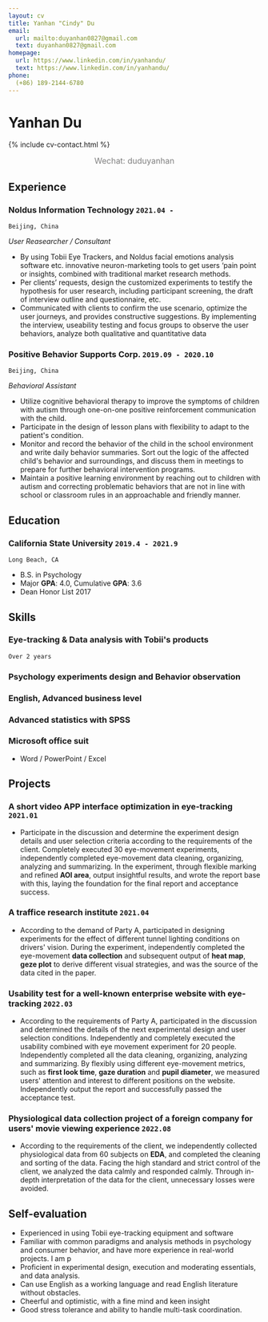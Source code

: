 ```yaml
---
layout: cv
title: Yanhan "Cindy" Du
email:
  url: mailto:duyanhan0827@gmail.com
  text: duyanhan0827@gmail.com
homepage:
  url: https://www.linkedin.com/in/yanhandu/
  text: https://www.linkedin.com/in/yanhandu/
phone:
  (+86) 189-2144-6780
---
```


# Yanhan **Du**

<!--
include contact information from the front matter
Supported arguments:
    - homepage: url, text
    - phone
    - email
-->
{% include cv-contact.html %}
<center><font color = grey size = 3>Wechat: duduyanhan</font></center>

## Experience

### **Noldus Information Technology** `2021.04 -`

```
Beijing, China
```

_User Reasearcher / Consultant_<br>
- By using Tobii Eye Trackers, and Noldus facial emotions analysis software etc. innovative neuron-marketing tools to get users ‘pain point or insights, combined with traditional market research methods.
- Per clients’ requests, design the customized experiments to testify the hypothesis for user research, including participant screening, the draft of interview outline and questionnaire, etc.
- Communicated with clients to confirm the use scenario, optimize the user journeys, and provides constructive suggestions. By implementing the interview, useability testing and focus groups to observe the user behaviors, analyze both qualitative and quantitative data


### **Positive Behavior Supports Corp.** `2019.09 - 2020.10`

```
Beijing, China
```

_Behavioral Assistant_<br>
- Utilize cognitive behavioral therapy to improve the symptoms of children with autism through one-on-one positive reinforcement communication with the child.
- Participate in the design of lesson plans with flexibility to adapt to the patient's condition.
- Monitor and record the behavior of the child in the school environment and write daily behavior summaries. Sort out the logic of the affected child's behavior and surroundings, and discuss them in meetings to prepare for further behavioral intervention programs.
- Maintain a positive learning environment by reaching out to children with autism and correcting problematic behaviors that are not in line with school or classroom rules in an approachable and friendly manner.


## Education

### **California State University** `2019.4 - 2021.9`

```
Long Beach, CA
```

- B.S. in Psychology
- Major **GPA**: 4.0, Cumulative **GPA**: 3.6
- Dean Honor List 2017


## Skills

### **Eye-tracking & Data analysis with Tobii's products** 

```
Over 2 years
```

### **Psychology experiments design and Behavior observation**
### **English**, Advanced business level
### **Advanced statistics with SPSS**
### Microsoft office suit
- Word / PowerPoint / Excel
<!-- - [Online ERP Analysis with Google Colab](https://github.com/Qukoyk/oddball/blob/master/CV_pr.ipynb)
- [Degu Circadian Rhythm Recorder](https://github.com/Qukoyk/Degu) -->


## Projects

### **A short video APP interface optimization in eye-tracking** `2021.01`
- Participate in the discussion and determine the experiment design details and user selection criteria according to the requirements of the client. Completely executed 30 eye-movement experiments, independently completed eye-movement data cleaning, organizing, analyzing and summarizing. In the experiment, through flexible marking and refined **AOI area**, output insightful results, and wrote the report base with this, laying the foundation for the final report and acceptance success.

### **A traffice research institute** `2021.04`
- According to the demand of Party A, participated in designing experiments for the effect of different tunnel lighting conditions on drivers' vision. During the experiment, independently completed the eye-movement **data collection** and subsequent output of **heat map**, **geze plot** to derive different visual strategies, and was the source of the data cited in the paper.

### **Usability test for a well-known enterprise website with eye-tracking** `2022.03`
- According to the requirements of Party A, participated in the discussion and determined the details of the next experimental design and user selection conditions. Independently and completely executed the usability combined with eye movement experiment for 20 people. Independently completed all the data cleaning, organizing, analyzing and summarizing. By flexibly using different eye-movement metrics, such as **first look time**, **gaze duration** and **pupil diameter**, we measured users' attention and interest to different positions on the website. Independently output the report and successfully passed the acceptance test.


### **Physiological data collection project of a foreign company for users' movie viewing experience** `2022.08`
- According to the requirements of the client, we independently collected physiological data from 60 subjects on **EDA**, and completed the cleaning and sorting of the data. Facing the high standard and strict control of the client, we analyzed the data calmly and responded calmly. Through in-depth interpretation of the data for the client, unnecessary losses were avoided.


## Self-evaluation
- Experienced in using Tobii eye-tracking equipment and software
- Familiar with common paradigms and analysis methods in psychology and consumer behavior, and have more experience in real-world projects. I am p
- Proficient in experimental design, execution and moderating essentials, and data analysis.
- Can use English as a working language and read English literature without obstacles.
- Cheerful and optimistic, with a fine mind and keen insight
- Good stress tolerance and ability to handle multi-task coordination.